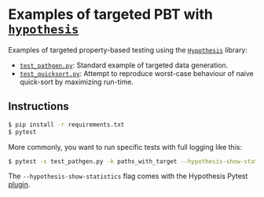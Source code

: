 # Examples of targeted PBT with [`hypothesis`](https://hypothesis.readthedocs.io/)

Examples of targeted property-based testing using the [`Hypothesis`](https://hypothesis.readthedocs.io/en/latest/) library:

- [`test_pathgen.py`](./test_pathgen.py): Standard example of targeted data generation.
- [`test_quicksort.py`](./test_quicksort.py): Attempt to reproduce worst-case behaviour of naive quick-sort by maximizing run-time.

## Instructions

```bash
$ pip install -r requirements.txt
$ pytest
```

More commonly, you want to run specific tests with full logging like this:

```bash
$ pytest -s test_pathgen.py -k paths_with_target --hypothesis-show-statistics
```

The `--hypothesis-show-statistics` flag comes with the Hypothesis Pytest [plugin](https://hypothesis.readthedocs.io/en/latest/details.html#the-hypothesis-pytest-plugin).
